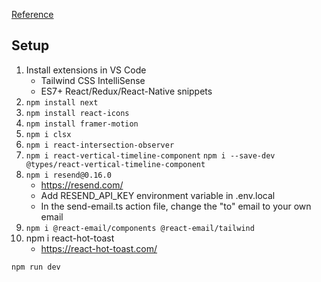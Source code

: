 [Reference](https://youtu.be/sUKptmUVIBM)

## Setup
1. Install extensions in VS Code
    - Tailwind CSS IntelliSense
    - ES7+ React/Redux/React-Native snippets
2. `npm install next`
2. `npm install react-icons`
3. `npm install framer-motion`
4. `npm i clsx`
5. `npm i react-intersection-observer`
6. `npm i react-vertical-timeline-component` `npm i --save-dev @types/react-vertical-timeline-component`
7. `npm i resend@0.16.0`
    - https://resend.com/
    - Add RESEND_API_KEY environment variable in .env.local
    - In the send-email.ts action file, change the "to" email to your own email
8. `npm i @react-email/components @react-email/tailwind`
9. npm i react-hot-toast
    - https://react-hot-toast.com/

`npm run dev`
